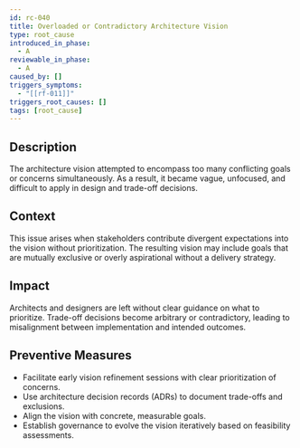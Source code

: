 ```yaml
---
id: rc-040
title: Overloaded or Contradictory Architecture Vision
type: root_cause
introduced_in_phase:
  - A
reviewable_in_phase:
  - A
caused_by: []
triggers_symptoms:
  - "[[rf-011]]"
triggers_root_causes: []
tags: [root_cause]
---
```


## Description
The architecture vision attempted to encompass too many conflicting goals or concerns simultaneously. As a result, it became vague, unfocused, and difficult to apply in design and trade-off decisions.

## Context
This issue arises when stakeholders contribute divergent expectations into the vision without prioritization. The resulting vision may include goals that are mutually exclusive or overly aspirational without a delivery strategy.

## Impact
Architects and designers are left without clear guidance on what to prioritize. Trade-off decisions become arbitrary or contradictory, leading to misalignment between implementation and intended outcomes.

## Preventive Measures
- Facilitate early vision refinement sessions with clear prioritization of concerns.
- Use architecture decision records (ADRs) to document trade-offs and exclusions.
- Align the vision with concrete, measurable goals.
- Establish governance to evolve the vision iteratively based on feasibility assessments.